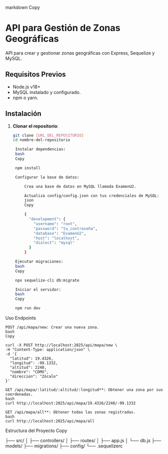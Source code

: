 markdown
Copy

# API para Gestión de Zonas Geográficas

API para crear y gestionar zonas geográficas con Express, Sequelize y MySQL.

## Requisitos Previos
- Node.js v18+
- MySQL instalado y configurado.
- npm o yarn.

## Instalación

1. **Clonar el repositorio**:
   ```bash
   git clone [URL_DEL_REPOSITORIO]
   cd nombre-del-repositorio

    Instalar dependencias:
    bash
    Copy

    npm install

    Configurar la base de datos:

        Crea una base de datos en MySQL llamada ExamenU2.

        Actualiza config/config.json con tus credenciales de MySQL:
        json
        Copy

        {
          "development": {
            "username": "root",
            "password": "tu_contraseña",
            "database": "ExamenU2",
            "host": "localhost",
            "dialect": "mysql"
          }
        }

    Ejecutar migraciones:
    bash
    Copy

    npx sequelize-cli db:migrate

    Iniciar el servidor:
    bash
    Copy

    npm run dev

Uso
Endpoints

    POST /api/mapa/new: Crear una nueva zona.
    bash
    Copy

    curl -X POST http://localhost:2025/api/mapa/new \
    -H "Content-Type: application/json" \
    -d '{
      "latitud": 19.4326,
      "longitud": -99.1332,
      "altitud": 2240,
      "nombre": "CDMX",
      "direccion": "Zócalo"
    }'

    GET /api/mapa/:latitud/:altitud/:longitud**: Obtener una zona por sus coordenadas.
    bash
    curl http://localhost:2025/api/mapa/19.4326/2240/-99.1332

    GET /api/mapa/all**: Obtener todas las zonas registradas.
    bash
    curl http://localhost:2025/api/mapa/all

Estructura del Proyecto
Copy

├── src/
│   ├── controllers/
│   ├── routes/
│   ├── app.js
│   └── db.js
├── models/
├── migrations/
├── config/
└── .sequelizerc
